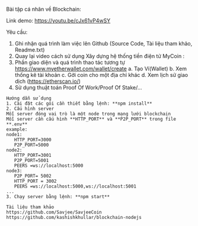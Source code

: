 Bài tập cá nhân về Blockchain:

Link demo: https://youtu.be/cJx61vP4wSY

Yêu cầu:

1. Ghi nhận quá trình làm việc lên Github (Source Code, Tài liệu tham khảo, Readme.txt)
2. Quay lại video cách sử dụng
   Xây dựng hệ thống tiền điện tử MyCoin :
3. Phần giao diện và quá trình thao tác tương tự https://www.myetherwallet.com/wallet/create
   a. Tạo Ví(Wallet)
   b. Xem thống kê tài khoản
   c. Gởi coin cho một địa chỉ khác
   d. Xem lịch sử giao dịch (https://etherscan.io/)
4. Sử dụng thuật toán Proof Of Work/Proof Of Stake/…

```
Hướng dẫn sử dụng
1. Cài đặt các gói cần thiết bằng lệnh: **npm install**
2. Cấu hình server
Mỗi server đóng vai trò là một node trong mạng lưới blockchain
Mỗi server cần cấu hình **HTTP_PORT** và **P2P_PORT** trong file **.env**
example:
node1:
   HTTP_PORT=3000
   P2P_PORT=5000
node2:
   HTTP_PORT=3001
   P2P_PORT=5001
   PEERS =ws://localhost:5000
node3:
   P2P_PORT= 5002
   HTTP_PORT = 3002
   PEERS =ws://localhost:5000,ws://localhost:5001
...
3. Chạy server bằng lệnh: **npm start**
```

```
Tài liệu tham khảo
https://github.com/Savjee/SavjeeCoin
https://github.com/kashishkhullar/blockchain-nodejs
```
